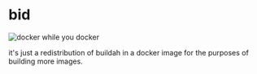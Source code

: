 
# bid

![docker while you docker](https://i.imgflip.com/4wdjqi.jpg)

it's just a redistribution of buildah in a docker image for the purposes of building more images.
